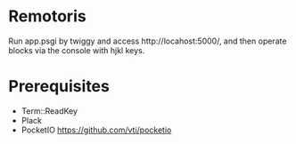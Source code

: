 Remotoris
================
Run app.psgi by twiggy and access http://locahost:5000/,
and then operate blocks via the console with hjkl keys.

Prerequisites
================
- Term::ReadKey
- Plack    
- PocketIO https://github.com/vti/pocketio


